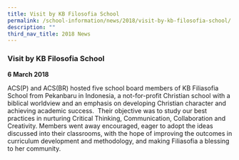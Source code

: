 ```yaml
---
title: Visit by KB Filosofia School
permalink: /school-information/news/2018/visit-by-kb-filosofia-school/
description: ""
third_nav_title: 2018 News
---
```



### **Visit by KB Filosofia School**
**6 March 2018**

ACS(P) and ACS(BR) hosted five school board members of KB Filiasofia School from Pekanbaru in Indonesia, a not-for-profit Christian school with a biblical worldview and an emphasis on developing Christian character and achieving academic success.  Their objective was to study our best practices in nurturing Critical Thinking, Communication, Collaboration and Creativity. Members went away encouraged, eager to adopt the ideas discussed into their classrooms, with the hope of improving the outcomes in curriculum development and methodology, and making Filiasofia a blessing to her community.
